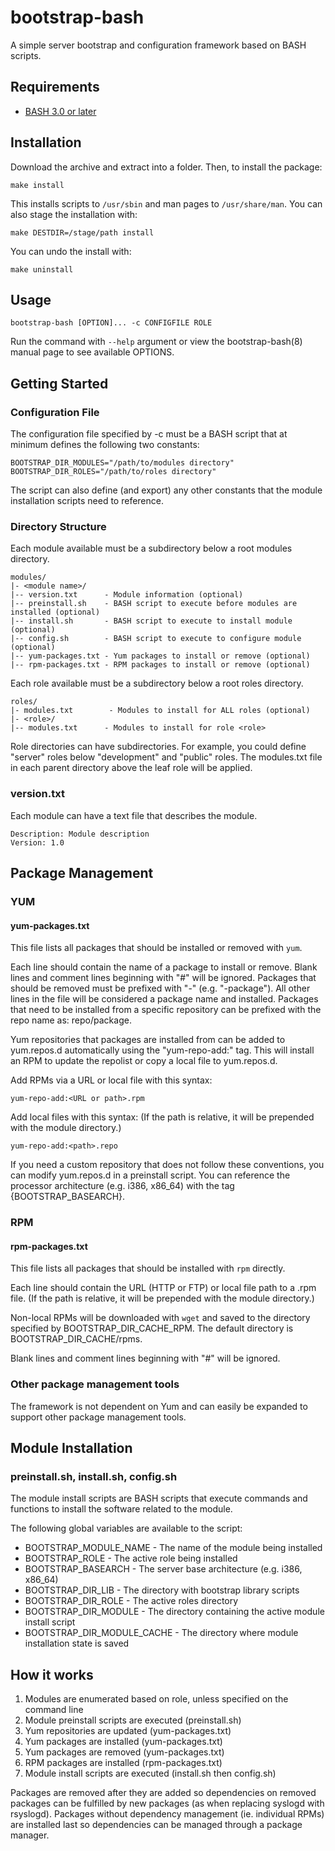 # bootstrap-bash

A simple server bootstrap and configuration framework based on BASH scripts.


Requirements
---

* [BASH 3.0 or later](http://www.gnu.org/software/bash/)


Installation
---
Download the archive and extract into a folder. Then, to install the package:

	make install

This installs scripts to `/usr/sbin` and man pages to `/usr/share/man`.
You can also stage the installation with:

	make DESTDIR=/stage/path install

You can undo the install with:

	make uninstall


Usage
---

	bootstrap-bash [OPTION]... -c CONFIGFILE ROLE

Run the command with `--help` argument or view the bootstrap-bash(8) manual
page to see available OPTIONS.


Getting Started
---

### Configuration File

The configuration file specified by -c must be a BASH script that at minimum
defines the following two constants:

	BOOTSTRAP_DIR_MODULES="/path/to/modules directory"
	BOOTSTRAP_DIR_ROLES="/path/to/roles directory"

The script can also define (and export) any other constants that the module
installation scripts need to reference.

### Directory Structure

Each module available must be a subdirectory below a root modules directory.

	modules/
	|- <module name>/
	|-- version.txt      - Module information (optional)
	|-- preinstall.sh    - BASH script to execute before modules are installed (optional)
	|-- install.sh       - BASH script to execute to install module (optional)
	|-- config.sh        - BASH script to execute to configure module (optional)
	|-- yum-packages.txt - Yum packages to install or remove (optional)
	|-- rpm-packages.txt - RPM packages to install or remove (optional)

Each role available must be a subdirectory below a root roles directory.

	roles/
	|- modules.txt        - Modules to install for ALL roles (optional)
	|- <role>/
	|-- modules.txt      - Modules to install for role <role>

Role directories can have subdirectories. For example, you could define "server" roles below
"development" and "public" roles. The modules.txt file in each parent directory
above the leaf role will be applied.

### version.txt

Each module can have a text file that describes the module.

	Description: Module description
	Version: 1.0


Package Management
---

### YUM

#### yum-packages.txt

This file lists all packages that should be installed or removed with `yum`.

Each line should contain the name of a package to install or remove.
Blank lines and comment lines beginning with "#" will be ignored.
Packages that should be removed must be prefixed with "-" (e.g. "-package").
All other lines in the file will be considered a package name and installed.
Packages that need to be installed from a specific repository can be prefixed
with the repo name as: repo/package.

Yum repositories that packages are installed from can be added to yum.repos.d
automatically using the "yum-repo-add:" tag. This will install an RPM to update
the repolist or copy a local file to yum.repos.d.

Add RPMs via a URL or local file with this syntax:

	yum-repo-add:<URL or path>.rpm

Add local files with this syntax:
(If the path is relative, it will be prepended with the module directory.)

	yum-repo-add:<path>.repo

If you need a custom repository that does not follow these conventions, 
you can modify yum.repos.d in a preinstall script. You can reference
the processor architecture (e.g. i386, x86_64) with the tag {BOOTSTRAP_BASEARCH}.

### RPM

#### rpm-packages.txt

This file lists all packages that should be installed with `rpm` directly.

Each line should contain the URL (HTTP or FTP) or local file path to a .rpm file.
(If the path is relative, it will be prepended with the module directory.)

Non-local RPMs will be downloaded with `wget` and saved to the directory
specified by BOOTSTRAP_DIR_CACHE_RPM. The default directory is BOOTSTRAP_DIR_CACHE/rpms.

Blank lines and comment lines beginning with "#" will be ignored.

### Other package management tools

The framework is not dependent on Yum and can easily be expanded to support
other package management tools.


Module Installation
---

### preinstall.sh, install.sh, config.sh

The module install scripts are BASH scripts that execute commands and functions
to install the software related to the module.

The following global variables are available to the script:

* BOOTSTRAP_MODULE_NAME - The name of the module being installed
* BOOTSTRAP_ROLE - The active role being installed
* BOOTSTRAP_BASEARCH - The server base architecture (e.g. i386, x86_64)
* BOOTSTRAP_DIR_LIB - The directory with bootstrap library scripts
* BOOTSTRAP_DIR_ROLE - The active roles directory
* BOOTSTRAP_DIR_MODULE - The directory containing the active module install script
* BOOTSTRAP_DIR_MODULE_CACHE - The directory where module installation state is saved


How it works
---
1. Modules are enumerated based on role, unless specified on the command line
2. Module preinstall scripts are executed (preinstall.sh)
3. Yum repositories are updated (yum-packages.txt)
4. Yum packages are installed (yum-packages.txt)
5. Yum packages are removed (yum-packages.txt)
6. RPM packages are installed (rpm-packages.txt)
7. Module install scripts are executed (install.sh then config.sh)

Packages are removed after they are added so dependencies on removed packages
can be fulfilled by new packages (as when replacing syslogd with rsyslogd).
Packages without dependency management (ie. individual RPMs) are installed last
so dependencies can be managed through a package manager.
